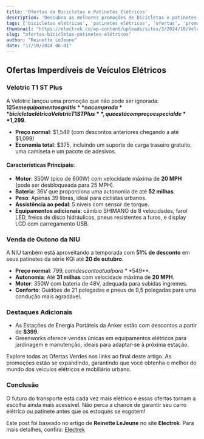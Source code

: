 ```yaml
---
title: 'Ofertas de Bicicletas e Patinetes Elétricos'
description: 'Descubra as melhores promoções de bicicletas e patinetes elétricos, incluindo ofertas imperdíveis de Velotric e NIU.'
tags: ['bicicletas elétricas', 'patinetes elétricos', 'ofertas', 'promoções', 'transporte sustentável']
thumbnail: "https://electrek.co/wp-content/uploads/sites/3/2024/10/Velotric-T1-ST-Plus-e-bike.webp?w=1200"
slug: "ofertas-bicicletas-patinetes-elétricos"
author: "Reinette LeJeune"
date: "17/10/2024 06:01"
---
```


## Ofertas Imperdíveis de Veículos Elétricos

### Velotric T1 ST Plus

A Velotric lançou uma promoção que não pode ser ignorada: **$125 em equipamentos grátis** na compra da **bicicleta elétrica Velotric T1 ST Plus**, que está com preço especial de **$1,299**. 

- **Preço normal**: $1,549 (com descontos anteriores chegando a até $1,099)
- **Economia total**: $375, incluindo um suporte de carga traseiro gratuito, uma camiseta e um pacote de adesivos.

#### Características Principais:
- **Motor**: 350W (pico de 600W) com velocidade máxima de **20 MPH** (pode ser desbloqueada para 25 MPH).
- **Bateria**: 36V que proporciona uma autonomia de até **52 milhas**.
- **Peso**: Apenas 39 libras, ideal para ciclistas urbanos.
- **Assistência ao pedal**: 5 níveis com sensor de torque.
- **Equipamentos adicionais**: câmbio SHIMANO de 8 velocidades, farol LED, freios de disco hidráulicos, pneus resistentes a furos, e display LCD com carregamento USB.

### Venda de Outono da NIU

A NIU também está aproveitando a temporada com **51% de desconto** em seus patinetes da série KQi até **20 de outubro**. 

- **Preço normal**: $799, com desconto atual para **$549**.
- **Autonomia**: Até **31 milhas** com velocidade máxima de **20 MPH**.
- **Motor**: 350W com bateria de 48V, adequada para subidas íngremes.
- **Conforto**: Guidões de 21 polegadas e pneus de 9,5 polegadas para uma condução mais agradável.

### Destaques Adicionais
- As Estações de Energia Portáteis da Anker estão com descontos a partir de **$399**.
- Greenworks oferece vendas únicas em equipamentos elétricos para jardinagem e manutenção, ideais para adaptar-se à próxima estação.

Explore todas as Ofertas Verdes nos links ao final deste artigo. As promoções estão se expandindo, garantindo que você obtenha o melhor do mundo dos veículos elétricos e mobiliário urbano.

### Conclusão
O futuro do transporte está cada vez mais elétrico e essas ofertas tornam a escolha ainda mais acessível. Não perca a chance de garantir seu carro elétrico ou patinete antes que os estoques se esgotem!

Este post foi baseado no artigo de **Reinette LeJeune** no site **Electrek**. Para mais detalhes, confira: [Electrek](https://electrek.co/2024/10/16/velotric-t1-st-plus-e-bike-niu-fall-sale-anker-greenworks-more/)